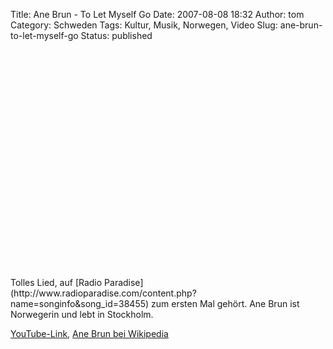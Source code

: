 Title: Ane Brun - To Let Myself Go
Date: 2007-08-08 18:32
Author: tom
Category: Schweden
Tags: Kultur, Musik, Norwegen, Video
Slug: ane-brun-to-let-myself-go
Status: published

<p>
<object width="425" height="350">
<param name="movie" value="http://www.youtube.com/v/A7tQiDHSe5E"></param><param name="wmode" value="transparent"></param>

<embed src="http://www.youtube.com/v/A7tQiDHSe5E" type="application/x-shockwave-flash" wmode="transparent" width="425" height="350">
</embed>
</object>
</p>
Tolles Lied, auf [Radio
Paradise](http://www.radioparadise.com/content.php?name=songinfo&song_id=38455)
zum ersten Mal gehört. Ane Brun ist Norwegerin und lebt in Stockholm.

[YouTube-Link](http://youtube.com/watch?v=A7tQiDHSe5E), [Ane Brun bei
Wikipedia](http://de.wikipedia.org/wiki/Ane_Brun)

